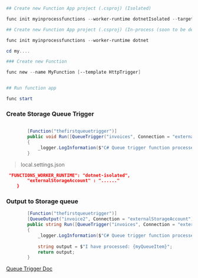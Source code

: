 ```powershell

## Create new Function App project (.csproj) (Isolated)

func init myinprocessfunctions --worker-runtime dotnetIsolated --target-framework net7.0

## Create new Function App project (.csproj) (In-process (soon to be deprecated))

func init myinprocessfunctions --worker-runtime dotnet

cd my....

### Create new Function

func new --name MyFunction [--template HttpTrigger]


## Run function app

func start
```


### Create Storage Queue Trigger

```csharp

        [Function("thefirstqueuetrigger")]
        public void Run([QueueTrigger("invoices", Connection = "externalStorageAccount")] string myQueueItem)
        {
            _logger.LogInformation($"C# Queue trigger function processed: {myQueueItem}");
        }

```

> local.settings.json

```json
 "FUNCTIONS_WORKER_RUNTIME": "dotnet-isolated",
        "externalStorageAccount" : "......"
    }

```


### Output to Storage queue

```csharp
        [Function("thefirstqueuetrigger")]
        [QueueOutput("invoice2", Connection = "externalStorageAccount")]
        public string Run([QueueTrigger("invoices", Connection = "externalStorageAccount")] string myQueueItem)
        {
            _logger.LogInformation($"C# Queue trigger function processed: {myQueueItem}");
           
            string output = $"I have processed: {myQueueItem}";
            return output;
        }


```

[Queue Trigger Doc](https://learn.microsoft.com/en-us/azure/azure-functions/functions-bindings-storage-queue?tabs=in-process%2Cextensionv5%2Cextensionv3&pivots=programming-language-csharp)
